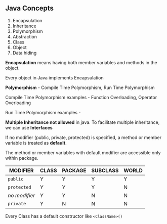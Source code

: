 ## Java Concepts
1. Encapsulation
2. Inheritance
3. Polymorphism
4. Abstraction
5. Class
6. Object
7. Data hiding

**Encapsulation** means having both member variables and methods in the object.

Every object in Java implements Encapsulation


**Polymorphism** - Compile Time Polymorphism, Run Time Polymorphism

Compile Time Polymorphism examples - Function Overloading, Operator Overloading

Run Time Polymorphism examples - 


**Multiple Inheritance not allowed** in java. To facilitate multiple inheritance, we can use **Interfaces**


If no modifier (public, private, protected) is specified, 
a method or member variable is treated as **default**.

The method or member variables with default modifier 
are accessible only within package.

MODIFIER|CLASS|PACKAGE|SUBCLASS|WORLD
---|---|---|---|---|
`public`|Y|Y|Y|Y
`protected`|Y|Y|Y|N
*no modifier*|Y|Y|N|N
`private`|Y|N|N|N

Every Class has a default constructor like ```<ClassName>()```
